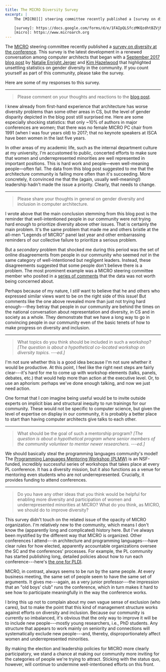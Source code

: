 ```yaml
---
title: The MICRO Diversity Survey
excerpt: |
    The [MICRO][] steering committee recently published a [survey on diversity at the conference][survey]. Here are some responses.

    [survey]: https://docs.google.com/forms/d/e/1FAIpQLSfczMKQzdhtBZVjNQsPDkLFLKrxGypxtMpzD1qXqb098LiZXw/viewform
    [micro]: https://www.microarch.org
---
```

The [MICRO][] steering committee recently published a [survey on diversity at the conference][survey]. This survey is the latest development in a renewed conversation among computer architects that began with a [September 2017 blog post][gdca] by [Natalie Enright Jerger][natalie] and [Kim Hazelwood][kim] that highlighted unsettling statistics on gender diversity in the community. If you count yourself as part of this community, please take the survey.

[natalie]: http://www.eecg.toronto.edu/~enright/
[kim]: https://research.fb.com/people/hazelwood-kim/
[gdca]: https://www.sigarch.org/gender-diversity-in-computer-architecture/
[survey]: https://docs.google.com/forms/d/e/1FAIpQLSfczMKQzdhtBZVjNQsPDkLFLKrxGypxtMpzD1qXqb098LiZXw/viewform
[micro]: https://www.microarch.org

Here are some of my responses to this survey.

---

> Please comment on your thoughts and reactions to the [blog post][gdca].

I knew already from first-hand experience that architecture has worse diversity problems than some other areas in CS, but the level of gender disparity depicted in the blog post still surprised me. Here are some especially shocking statistics: that only ~10% of authors in major conferences are women; that there was no female MICRO PC chair from 1991 (when I was four years old) to 2017; that no keynote speakers at ISCA have been women in the last five years.

In other areas of my academic life, such as the internal department culture at my university, I'm accustomed to public, concerted efforts to make sure that women and underrepresented minorities are well represented in important positions. This is hard work and people—even well-meaning people—often fail. The data from this blog post suggested to me that the architecture community is failing more often than it's succeeding. More concretely, it convinced me that the (again, usually well-meaning!) leadership hadn't made the issue a priority. Clearly, that needs to change.

---

> Please share your thoughts in general on gender diversity and inclusion in computer architecture.

I wrote above that the main conclusion stemming from this blog post is the reminder that well-intentioned people in our community were not trying hard enough to prioritize diversity above other issues. That is certainly the main problem. It's the same problem that made me and others bristle at the all-men "Legends of MICRO" panel last year and other embarrassing reminders of our collective failure to prioritize a serious problem.

But a *secondary* problem that shocked me during this period was the set of online disagreements from people in our community who seemed *not* in the same category of well-intentioned but negligent leaders. Instead, these disagreements suggested that some people don't believe there is a problem. The most prominent example was a MICRO steering committee member who posited in a [series of comments][comment] that the data was not worth being concerned about.

[comment]: http://disq.us/p/1mzty12

Perhaps because of my nature, I *still* want to believe that he and others who expressed similar views want to be on the right side of this issue! But comments like the one above revealed more than just not trying hard enough---they betray that people in our community are behind the times on the national conversation about representation and diversity, in CS and in society as a whole. They demonstrate that we have a long way to go in convincing people in our community even of the basic tenets of how to make progress on diversity and inclusion.

---

> What topics do you think should be included in such a workshop? *[The question is about a hypothetical co-located workshop on diversity topics. ---ed.]*

I'm not sure whether this is a good idea because I'm not sure whether it would be productive. At this point, I feel like the right next steps are fairly clear---it's hard for me to come up with workshop elements (talks, panels, debates, etc.) that would help more than action at the executive level. Or, to use an aphorism: perhaps we've done enough talking, and now we just need action.

One format that I *can* imagine being useful would be to invite outside experts on implicit bias and structural inequity to run trainings for our community. These would not be specific to computer science, but given the level of expertise on display in our community, it is probably a better place to start than having computer architects give talks to each other.

---

> What should be the goal of such a mentorship program? *[The question is about a hypothetical program where senior members of the community volunteer to mentor newer researchers. ---ed.]*

We should basically steal the programming languages community's model! The [Programming Languages Mentoring Workshop (PLMW)][plmw] is an NSF-funded, incredibly successful series of workshops that takes place at every PL conference. It has a diversity mission, but it also functions as a venue for mentoring even students who are not underrepresented. Crucially, it provides funding to attend conferences.

[plmw]: http://www.sigplan.org/Conferences/PLMW/

---

> Do you have any other ideas that you think would be helpful for enabling more diversity and participation of women and underrepresented minorities at MICRO? What do you think, as MICRO, we should do to improve diversity?

This survey didn't touch on the related issue of the opacity of MICRO organization. I'm relatively new to the community, which means I don't know the (apparently long and complicated) history here. But I've always been mystified by the different way that MICRO is organized. Other conferences I attend---in architecture and programming languages---have clear rules for how elected, apparently accountable organizations oversee the SC and the conferences' processes. For example, the PL community has started publishing long, detailed policies about how to run each conference---here's [the one for PLDI][pldidoc].

[pldidoc]: http://www.sigplan.org/sites/default/files/PracticesofPLDI.pdf

MICRO, in contrast, always seems to be run by the same people. At every business meeting, the same set of people seem to have the same set of arguments. It gives me---again, as a very junior professor---the impression that an "old boys' club" runs the conference, which in turn makes it hard to see how to participate meaningfully in the way the conference works.

I bring this up not to complain about my own vague sense of exclusion (who cares), but to make the point that this kind of management structure works against efforts on diversity and inclusion. Because our community is currently so imbalanced, it's obvious that the only way to improve it will be to include new people---mostly young researchers, i.e., PhD students. Any structure that appears to work mainly on seniority and connections will systematically exclude new people---and, thereby, disproportionately affect women and underrepresented minorities.

By making the election and leadership policies for MICRO more clearly participatory, we stand a chance at making our community more inviting for the categories of people we're trying to attract. Sticking with the status quo, however, will continue to undermine well-intentioned efforts on this front.
